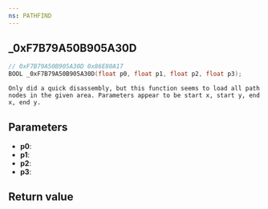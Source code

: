 ```yaml
---
ns: PATHFIND
---
```

## _0xF7B79A50B905A30D

```c
// 0xF7B79A50B905A30D 0x86E80A17
BOOL _0xF7B79A50B905A30D(float p0, float p1, float p2, float p3);
```

```
Only did a quick disassembly, but this function seems to load all path nodes in the given area. Parameters appear to be start x, start y, end x, end y.  
```

## Parameters
* **p0**: 
* **p1**: 
* **p2**: 
* **p3**: 

## Return value
